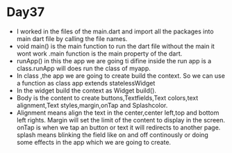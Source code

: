 # Day37

* I worked in the files of the main.dart and import all the packages into main dart file by calling the file names.
* void main() is the main function to run the dart file without the main it wont work .main function is the main property of the dart.
* runApp() in this the app we are going ti difine inside the run app is a class.runApp will does run the class of myapp.
* In class ,the app we are going to create build the context. So we can use a function as class app extends statelessWidget
* In the widget build the context as Widget build(). 
* Body is the content to create buttons,Textfields,Text colors,text alignment,Text styles,margin,onTap and Splashcolor.
* Alignment means align the text in the center,center left,top and bottom left rights. Margin will set the limit of the content to display in the screen. onTap is when we tap an button or text it will redirects to another page. splash means blinking the field like on and off continously or doing some effects in the app which we are going to create.

